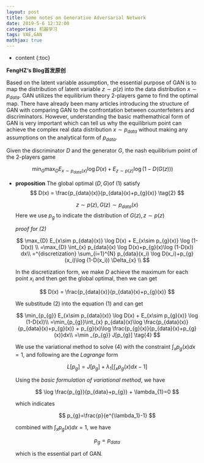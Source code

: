 ```yaml
---
layout: post
title: Some notes on Generative Adversarial Network
date: 2019-5-6 12:32:00
categories: 机器学习
tags: VAE,GAN
mathjax: true
---
```

* content
{:toc}

**FengHZ‘s Blog首发原创**

Based on the latent variable assumption, the essential purpose of GAN is to map the distribution of latent variable $z\sim p(z)$ into the data distribution $x\sim p_{data}$. GAN utilizes the equilibrium theory 2-players game to find the optimal map. There have already been many articles introducing the structure of GAN with comparing GAN to the confrontation between counterfeiters and discriminators. However, understanding the basic mathemathical form of GAN is very important which can tell us why the equilibrium point can achieve the complex real data distribution $x\sim p_{data}$ without making any assumptions on the analytical form of $p_{data}$.






Given the discriminator $D$ and the generator $G$, the nash equilibrium point of the 2-players game 

$$
\min_{G}\max_{D} E_{x\sim p_{data}(x)} \log D(x) + E_{z\sim p(z)} \log (1-D(G(z))) \tag{1}
$$

* **proposition** The global optimal $(D,G)$of $(1)$ satisfy
  $$
  D(x) = \frac{p_{data}(x)}{p_{data}(x)+p_{g}(x)} \tag{2}
  $$

  $$
  z\sim p(z), G(z) \sim p_{data}(x)\tag{3}
  $$
  Here we use $p_{g}$ to indicate the distribution of $G(z),z\sim p(z)$

  *proof for $(2)$*

  $$
  \max_{D} E_{x\sim p_{data}(x)} \log D(x) + E_{x\sim p_{g}(x)} \log (1-D(x)) \\
  =\max_{D} \int_{x} p_{data}(x) \log D(x)+p_{g}(x)\log (1-D(x)) dx\\
  =^{discretization} \sum_{i=1}^{N} p_{data}(x_i) \log D(x_i)+p_{g}(x_i)\log (1-D(x_i)) \Delta_{x} \\
  $$

  In the discretization form, we make $D$ achieve the maximum for each point $x_i$ and then get the global optimal, then we can get

  $$
  D(x) = \frac{p_{data}(x)}{p_{data}(x)+p_{g}(x)} 
  $$

  We substitude $(2)$ into the equation $(1)$ and can get

  $$
    \min_{p_{g}} E_{x\sim p_{data}(x)} \log D(x) + E_{x\sim p_{g}(x)} \log (1-D(x))\\
    =\min_{p_{g}}\int_{x} p_{data}(x)\log \frac{p_{data}(x)}{p_{data}(x)+p_{g}(x)} + p_{g}(x)\log \frac{p_{g}(x)}{p_{data}(x)+p_{g}(x)}dx\\
    =\min _{p_{g}} J[p_{g}] \tag{4}
  $$
  
  We use the variational method to solve $(4)$ with the constraint $\int_{x} p_{g}(x) dx =1$, and following are the *Lagrange* form

  $$
  L[p_{g}] = J[p_{g}] + \lambda_{1}[\int_{x} p_{g}(x) dx -1] \tag{5}
  $$

  Using the *basic formulation of variational method*, we have

  $$
  \log \frac{p_{g}}{p_{data}+p_{g}} + \lambda_{1}=0
  $$

  which indicates

  $$
  p_{g}=\frac{p}{e^{\lambda_1}-1}
  $$

  combined with $\int_{x} p_{g}(x) dx =1$, we have

  $$
  p_g =p_{data}
  $$

  which is the essential part of GAN.
